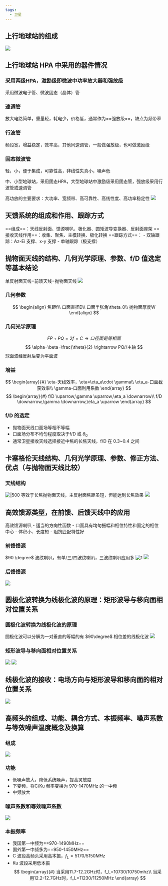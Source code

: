 ```yaml
---
tags:
  - 卫星
---
```

## 上行地球站的组成
![](https://sawen-pic-blog.oss-cn-beijing.aliyuncs.com/2024after4202406081127590.png)
## 上行地球站 HPA 中采用的器件情况
### 采用两级HPA，激励级即微波中功率放大器和强放级

采用微波电子管、微波固态（晶体）管
### 速调管
放大电路简单，重量轻，耗电少，价格低，通常作为==强放级==，缺点为频带窄
### 行波管
频段宽，增益稳定，效率高，其他同速调管，一般做强放级，也可做激励级
### 固态微波管
轻，小，便于集成，可靠性高，非线性失真小，噪声低

中、小型地球站，采用固态HPA，大型地球站中激励级采用固态管，强放级采用行波管或速调管

高功放的主要要求：大功率、宽频带、高可靠性、高线性度、高功率稳定性
![](https://sawen-pic-blog.oss-cn-beijing.aliyuncs.com/2024after4202406081508111.png)
## 天馈系统的组成和作用、跟踪方式
==组成==：天线反射面、馈源喇叭、极化器、圆矩波导变换器、反射面座架
==接收天线作用==：收集、聚焦、主模转换、极化转换
==跟踪方式==：
	- 双轴跟踪：Az-Ei 支撑、x-y 支撑
	- 单轴跟踪（极支撑）
## 抛物面天线的结构、几何光学原理、参数、f/D 值选定等基本结论
单反射面天线=前馈天线=抛物面天线
![](https://sawen-pic-blog.oss-cn-beijing.aliyuncs.com/2024after4202406081524859.png)
### 几何参数
$$
\begin{align}
焦距f\\
口面直径D\\
口面半张角\theta_0\\
抛物面厚度W
\end{align}
$$
### 几何光学原理
$$
FP+PQ=2f=C \rightarrow 口径面是等相面
$$
$$
\alpha=\beta=\frac{\theta}{2} \rightarrow PQ//主轴
$$
球面波经反射后变为平面波
### 增益
$$
\begin{array}{#}
\eta-天线效率，\eta=\eta_a\cdot \gamma\\
\eta_a-口面截获效率\\
\gamma-口面利用系数
\end{array}
$$
$$
\begin{array}{#}
f/D \uparrow,\gamma \uparrow,\eta_a \downarrow\\
f/D \downarrow,\gamma \downarrow,\eta_a \uparrow
\end{array}
$$
### f/D 的选定
- 抛物面天线口面场等相不等幅
- 口面场分布不均匀程度取决于f/D 或 $\theta_0$
- 通常卫星接收天线选择接近中焦的长焦天线，f/D 在 0.3~0.4 之间
## 卡塞格伦天线结构、几何光学原理、参数、修正方法、优点（与抛物面天线比较）
### 天线结构
![|500](https://sawen-pic-blog.oss-cn-beijing.aliyuncs.com/2024after4202406081546038.png)
等效于长焦抛物面天线，主反射面焦距虽短，但能达到长焦效果
![](https://sawen-pic-blog.oss-cn-beijing.aliyuncs.com/2024after4202406081548638.png)
## 高效馈源类型，在前馈、后馈天线中的应用
高效馈源喇叭
	- 适当的方向性函数
	- 口面具有均匀振幅和相位特性和固定的相位中心
	- 体积小、长度短
	- 阻抗匹配特性好
### 前馈馈源
$90 \degree$ 波纹喇叭，有单/三/四波纹喇叭，三波纹喇叭应用多
![1](https://sawen-pic-blog.oss-cn-beijing.aliyuncs.com/2024after4202406081551307.png)
![](https://sawen-pic-blog.oss-cn-beijing.aliyuncs.com/2024after4202406081551307.png)
### 后馈馈源
![](https://sawen-pic-blog.oss-cn-beijing.aliyuncs.com/2024after4202406081552137.png)
##  圆极化波转换为线极化波的原理：矩形波导与移向面相对位置关系
### 圆极化波转换为线极化波的原理
圆极化波可以分解为一对垂直的等幅的有 $90\degree$ 相位差的线极化波
![](https://sawen-pic-blog.oss-cn-beijing.aliyuncs.com/2024after4202406081556042.png)
### 矩形波导与移向面相对位置关系
![](https://sawen-pic-blog.oss-cn-beijing.aliyuncs.com/2024after4202406081605619.png)
![](https://sawen-pic-blog.oss-cn-beijing.aliyuncs.com/2024after4202406081605129.png)
## 线极化波的接收：电场方向与矩形波导和移向面的相对位置关系
![](https://sawen-pic-blog.oss-cn-beijing.aliyuncs.com/2024after4202406081606767.png)
## 高频头的组成、功能、耦合方式、本振频率、噪声系数与等效噪声温度概念及换算
### 组成
![](https://sawen-pic-blog.oss-cn-beijing.aliyuncs.com/2024after4202406081615647.png)
### 功能  
- 低噪声放大，降低系统噪声，提高灵敏度
- 下变频，将C/Ku 频率变换为 970-1470MHz 的一中频
- 中频放大
### 噪声系数和等效噪声系数
![](https://sawen-pic-blog.oss-cn-beijing.aliyuncs.com/2024after4202406081617135.png)
### 本振频率
- 我国第一中频为==970-1490MHz==
- 国外第一中频多为==950-1450MHz==
- C 波段高频头采用高本振，$f_L=5170/5150MHz$
- Ku 波段采用低本振
$$
\begin{array}{#}
当采用11.7-12.2GHz时，f_L=10730/10750mhz\\
当采用12.2-12.7GHz时，f_L=11230/11250MHz
\end{array}
$$
